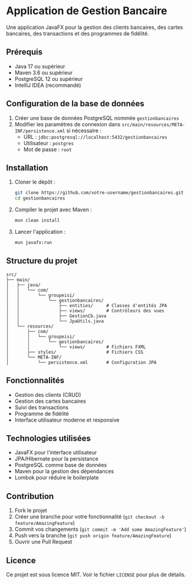 # Application de Gestion Bancaire

Une application JavaFX pour la gestion des clients bancaires, des cartes bancaires, des transactions et des programmes de fidélité.

## Prérequis

- Java 17 ou supérieur
- Maven 3.6 ou supérieur
- PostgreSQL 12 ou supérieur
- IntelliJ IDEA (recommandé)

## Configuration de la base de données

1. Créer une base de données PostgreSQL nommée `gestionbancaires`
2. Modifier les paramètres de connexion dans `src/main/resources/META-INF/persistence.xml` si nécessaire :
   - URL : `jdbc:postgresql://localhost:5432/gestionbancaires`
   - Utilisateur : `postgres`
   - Mot de passe : `root`

## Installation

1. Cloner le dépôt :
   ```bash
   git clone https://github.com/votre-username/gestionbancaires.git
   cd gestionbancaires
   ```

2. Compiler le projet avec Maven :
   ```bash
   mvn clean install
   ```

3. Lancer l'application :
   ```bash
   mvn javafx:run
   ```

## Structure du projet

```
src/
├── main/
│   ├── java/
│   │   └── com/
│   │       └── groupeisi/
│   │           └── gestionbancaires/
│   │               ├── entities/     # Classes d'entités JPA
│   │               ├── views/        # Contrôleurs des vues
│   │               ├── GestionCb.java
│   │               └── JpaUtils.java
│   └── resources/
│       ├── com/
│       │   └── groupeisi/
│       │       └── gestionbancaires/
│       │           └── views/        # Fichiers FXML
│       ├── styles/                   # Fichiers CSS
│       └── META-INF/
│           └── persistence.xml       # Configuration JPA
```

## Fonctionnalités

- Gestion des clients (CRUD)
- Gestion des cartes bancaires
- Suivi des transactions
- Programme de fidélité
- Interface utilisateur moderne et responsive

## Technologies utilisées

- JavaFX pour l'interface utilisateur
- JPA/Hibernate pour la persistance
- PostgreSQL comme base de données
- Maven pour la gestion des dépendances
- Lombok pour réduire le boilerplate

## Contribution

1. Fork le projet
2. Créer une branche pour votre fonctionnalité (`git checkout -b feature/AmazingFeature`)
3. Commit vos changements (`git commit -m 'Add some AmazingFeature'`)
4. Push vers la branche (`git push origin feature/AmazingFeature`)
5. Ouvrir une Pull Request

## Licence

Ce projet est sous licence MIT. Voir le fichier `LICENSE` pour plus de détails. 